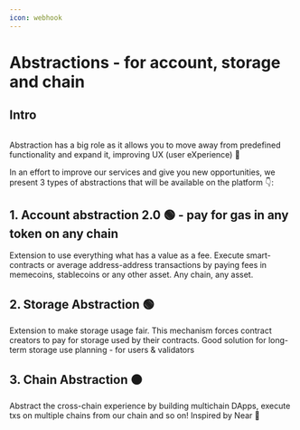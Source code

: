 ```yaml
---
icon: webhook
---
```


# Abstractions - for account, storage and chain

## Intro

<figure><img src="../.gitbook/assets/Abstractions (1).svg" alt=""><figcaption></figcaption></figure>

Abstraction has a big role as it allows you to move away from predefined functionality and expand it, improving UX (user eXperience) 🔼

In an effort to improve our services and give you new opportunities, we present 3 types of abstractions that will be available on the platform 👇:

## 1. Account abstraction 2.0 🟢 - pay for gas in any token on any chain

Extension to use everything what has a value as a fee. Execute smart-contracts or average address-address transactions by paying fees in memecoins, stablecoins or any other asset. Any chain, any asset.

## 2. Storage Abstraction 🟢

Extension to make storage usage fair. This mechanism forces contract creators to pay for storage used by their contracts. Good solution for long-term storage use planning - for users & validators

## 3. Chain Abstraction 🟠

Abstract the cross-chain experience by building multichain DApps, execute txs on multiple chains from our chain and so on! Inspired by Near 🤖
